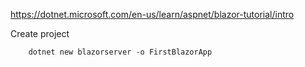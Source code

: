 

https://dotnet.microsoft.com/en-us/learn/aspnet/blazor-tutorial/intro

Create project
```
    dotnet new blazorserver -o FirstBlazorApp
```
